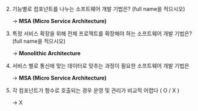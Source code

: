 2. 기능별로 컴포넌트를 나누는 소프트웨어 개발 기법은? (full name을 적으시오)

   → **MSA (Micro Service Architecture)**

3. 특정 서비스 확장을 위해 전체 프로젝트를 확장해야 하는 소프트웨어 개발 기법은? (full name을 적으시오)

   → **Monolithic Architecture**

4. 서비스 별로 통신에 맞는 데이터로 맞추는 과정이 필요한 소프트웨어 개발 기법은

   → **MSA (Micro Service Architecture)**

5. 각 컴포넌트가 함수로 호출되는 경우 운영 및 관리가 비교적 어렵다 ( O / X )

   → X
